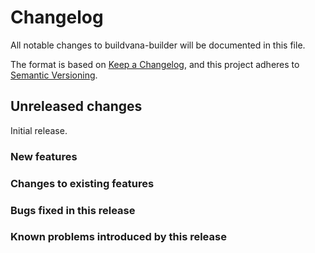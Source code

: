 # Changelog

All notable changes to buildvana-builder will be documented in this file.

The format is based on [Keep a Changelog](https://keepachangelog.com/en/1.1.0/),
and this project adheres to [Semantic Versioning](https://semver.org/spec/v2.0.0.html).

## Unreleased changes

Initial release.

### New features

### Changes to existing features

### Bugs fixed in this release

### Known problems introduced by this release
